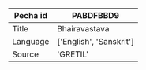 |Pecha id | PABDFBBD9
| --- | --- 
|Title | Bhairavastava 
|Language | ['English', 'Sanskrit']
|Source | 'GRETIL'